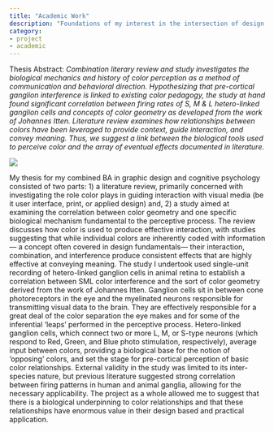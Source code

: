```yaml
---
title: "Academic Work"
description: "Foundations of my interest in the intersection of design and perceptive processes."
category:
- project
- academic
---
```

<p>Thesis Abstract: <i>Combination literary review and study investigates the biological mechanics and history of color perception as a method of communication and behavioral direction. Hypothesizing that pre-cortical ganglion interference is linked to existing color pedagogy, the study at hand found significant correlation between firing rates of S, M & L hetero-linked ganglion cells and concepts of color geometry as developed from the work of Johannes Itten. Literature review examines how relationships between colors have been leveraged to provide context, guide interaction, and convey meaning. Thus, we suggest a link between the biological tools used to perceive color and the array of eventual effects documented in literature.</i></p>

![](/images/Academic%20Work/Academic%20Work%20Illustration.svg)

<p>My thesis for my combined BA in graphic design and cognitive psychology consisted of two parts: 1) a literature review, primarily concerned with investigating the role color plays in guiding interaction with visual media (be it user interface, print, or applied design) and, 2) a study aimed at examining the correlation between color geometry and one specific biological mechanism fundamental to the perceptive process. The review discusses how color is used to produce effective interaction, with studies suggesting that while individual colors are inherently coded with information— a concept often covered in design fundamentals— their interaction, combination, and interference produce consistent effects that are highly effective at conveying meaning. The study I undertook used single-unit recording of hetero-linked ganglion cells in animal retina to establish a correlation between SML color interference and the sort of color geometry derived from the work of Johannes Itten. Ganglion cells sit in between cone photoreceptors in the eye and the myelinated neurons responsible for transmitting visual data to the brain. They are effectively responsible for a great deal of the color separation the eye makes and for some of the inferential ‘leaps’ performed in the perceptive process. Hetero-linked ganglion cells, which connect two or more L, M, or S-type neurons (which respond to Red, Green, and Blue photo stimulation, respectively), average input between colors, providing a biological base for the notion of ‘opposing’ colors, and set the stage for pre-cortical perception of basic color relationships. External validity in the study was limited to its inter-species nature, but previous literature suggested strong correlation between firing patterns in human and animal ganglia, allowing for the necessary applicability. The project as a whole allowed me to suggest that there is a biological underpinning to color relationships and that these relationships have enormous value in their design based and practical application. </p>